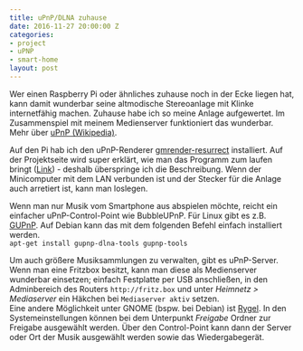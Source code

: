 ```yaml
---
title: uPnP/DLNA zuhause
date: 2016-11-27 20:00:00 Z
categories:
- project
- uPNP
- smart-home
layout: post
---
```


Wer einen Raspberry Pi oder ähnliches zuhause noch in der Ecke liegen hat, kann damit wunderbar seine altmodische Stereoanlage mit Klinke internetfähig machen. Zuhause habe ich so meine Anlage aufgewertet. Im Zusammenspiel mit meinem Medienserver funktioniert das wunderbar.  
Mehr über [uPnP (Wikipedia)](https://de.m.wikipedia.org/wiki/Universal_Plug_and_Play).


Auf den Pi hab ich den uPnP-Renderer [gmrender-resurrect](https://github.com/hzeller/gmrender-resurrect) installiert. Auf der Projektseite wird super erklärt, wie man das Programm zum laufen bringt ([Link](https://github.com/hzeller/gmrender-resurrect/blob/master/INSTALL.md)) - deshalb überspringe ich die Beschreibung.
Wenn der Minicomputer mit dem LAN verbunden ist und der Stecker für die Anlage auch arretiert ist, kann man loslegen.

Wenn man nur Musik vom Smartphone aus abspielen möchte, reicht ein einfacher uPnP-Control-Point wie BubbleUPnP. Für Linux gibt es z.B. [GUPnP](https://wiki.gnome.org/Projects/GUPnP). Auf Debian kann das mit dem folgenden Befehl einfach installiert werden.  
`apt-get install gupnp-dlna-tools gupnp-tools`

Um auch größere Musiksammlungen zu verwalten, gibt es uPnP-Server. Wenn man eine Fritzbox besitzt, kann man diese als Medienserver wunderbar einsetzen; einfach Festplatte per USB anschließen, in den Adminbereich des Routers `http://fritz.box` und unter *Heimnetz > Mediaserver* ein Häkchen bei `Mediaserver aktiv` setzen.  
Eine andere Möglichkeit unter GNOME (bspw. bei Debian) ist [Rygel](https://wiki.gnome.org/Projects/Rygel). In den Systemeinstellungen können bei dem Unterpunkt *Freigabe* Ordner zur Freigabe ausgewählt werden. Über den Control-Point kann dann der Server oder Ort der Musik ausgewählt werden sowie das Wiedergabegerät.